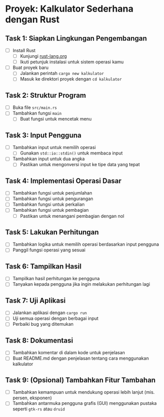 # Proyek: Kalkulator Sederhana dengan Rust

## Task 1: Siapkan Lingkungan Pengembangan
- [ ] Install Rust
  - [ ] Kunjungi [rust-lang.org](https://www.rust-lang.org/)
  - [ ] Ikuti petunjuk instalasi untuk sistem operasi kamu
- [ ] Buat proyek baru
  - [ ] Jalankan perintah `cargo new kalkulator`
  - [ ] Masuk ke direktori proyek dengan `cd kalkulator`

## Task 2: Struktur Program
- [ ] Buka file `src/main.rs`
- [ ] Tambahkan fungsi `main`
  - [ ] Buat fungsi untuk mencetak menu

## Task 3: Input Pengguna
- [ ] Tambahkan input untuk memilih operasi
  - [ ] Gunakan `std::io::stdin()` untuk membaca input
- [ ] Tambahkan input untuk dua angka
  - [ ] Pastikan untuk mengonversi input ke tipe data yang tepat

## Task 4: Implementasi Operasi Dasar
- [ ] Tambahkan fungsi untuk penjumlahan
- [ ] Tambahkan fungsi untuk pengurangan
- [ ] Tambahkan fungsi untuk perkalian
- [ ] Tambahkan fungsi untuk pembagian
  - [ ] Pastikan untuk menangani pembagian dengan nol

## Task 5: Lakukan Perhitungan
- [ ] Tambahkan logika untuk memilih operasi berdasarkan input pengguna
- [ ] Panggil fungsi operasi yang sesuai

## Task 6: Tampilkan Hasil
- [ ] Tampilkan hasil perhitungan ke pengguna
- [ ] Tanyakan kepada pengguna jika ingin melakukan perhitungan lagi

## Task 7: Uji Aplikasi
- [ ] Jalankan aplikasi dengan `cargo run`
- [ ] Uji semua operasi dengan berbagai input
- [ ] Perbaiki bug yang ditemukan

## Task 8: Dokumentasi
- [ ] Tambahkan komentar di dalam kode untuk penjelasan
- [ ] Buat README.md dengan penjelasan tentang cara menggunakan kalkulator

## Task 9: (Opsional) Tambahkan Fitur Tambahan
- [ ] Tambahkan kemampuan untuk mendukung operasi lebih lanjut (mis. persen, eksponen)
- [ ] Tambahkan antarmuka pengguna grafis (GUI) menggunakan pustaka seperti `gtk-rs` atau `druid`